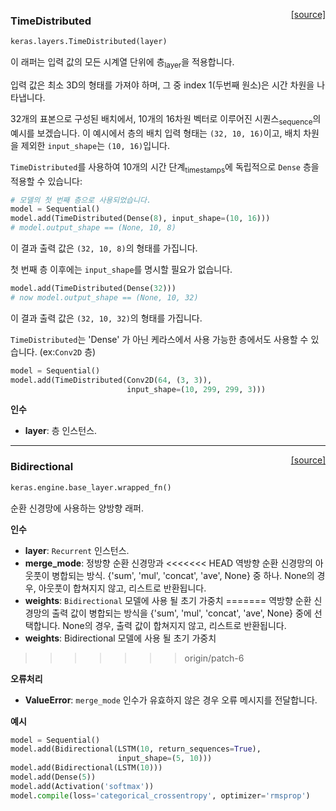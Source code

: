 <span style="float:right;">[[source]](https://github.com/keras-team/keras/blob/master/keras/layers/wrappers.py#L116)</span>
### TimeDistributed

```python
keras.layers.TimeDistributed(layer)
```

이 래퍼는 입력 값의 모든 시계열 단위에 층<sub>layer</sub>을 적용합니다. 

입력 값은 최소 3D의 형태를 가져야 하며, 그 중 index 1(두번째 원소)은 시간 차원을 나타냅니다.

32개의 표본으로 구성된 배치에서, 10개의 16차원 벡터로 이루어진 시퀀스<sub>sequence</sub>의 예시를 보겠습니다.
이 예시에서 층의 배치 입력 형태는 `(32, 10, 16)`이고,
배치 차원을 제외한 `input_shape`는 `(10, 16)`입니다.

`TimeDistributed`를 사용하여 10개의 시간 단계<sub>timestamps</sub>에 독립적으로 `Dense` 층을 적용할 수 있습니다:

```python
# 모델의 첫 번째 층으로 사용되었습니다.
model = Sequential()
model.add(TimeDistributed(Dense(8), input_shape=(10, 16)))
# model.output_shape == (None, 10, 8)
```

이 결과 출력 값은 `(32, 10, 8)`의 형태를 가집니다.

첫 번째 층 이후에는 `input_shape`를 명시할 필요가 없습니다.

```python
model.add(TimeDistributed(Dense(32)))
# now model.output_shape == (None, 10, 32)
```

이 결과 출력 값은 `(32, 10, 32)`의 형태를 가집니다.

`TimeDistributed`는 'Dense' 가 아닌 케라스에서 사용 가능한 층에서도 사용할 수 있습니다.
(ex:`Conv2D` 층)

```python
model = Sequential()
model.add(TimeDistributed(Conv2D(64, (3, 3)),
                          input_shape=(10, 299, 299, 3)))
```

__인수__

- __layer__: 층 인스턴스.
    
----

<span style="float:right;">[[source]](https://github.com/keras-team/keras/blob/master/keras/layers/wrappers.py#L335)</span>
### Bidirectional

```python
keras.engine.base_layer.wrapped_fn()
```

순환 신경망에 사용하는 양방향 래퍼.

__인수__

- __layer__: `Recurrent` 인스턴스.
- __merge_mode__: 정방향 순환 신경망과
<<<<<<< HEAD
    역방향 순환 신경망의 아웃풋이 병합되는 방식.
    {'sum', 'mul', 'concat', 'ave', None} 중 하나.
    None의 경우, 아웃풋이 합쳐지지 않고,
    리스트로 반환됩니다.  
- __weights__: `Bidirectional` 모델에 사용 될 초기 가중치
=======
    역방향 순환 신경망의 출력 값이 병합되는 방식을 {'sum', 'mul', 'concat', 'ave', None} 중에 선택합니다.
    None의 경우, 출력 값이 합쳐지지 않고, 리스트로 반환됩니다.
- __weights__: Bidirectional 모델에 사용 될 초기 가중치
>>>>>>> origin/patch-6

__오류처리__

- __ValueError__: `merge_mode` 인수가 유효하지 않은 경우 오류 메시지를 전달합니다.

__예시__

```python
model = Sequential()
model.add(Bidirectional(LSTM(10, return_sequences=True),
                        input_shape=(5, 10)))
model.add(Bidirectional(LSTM(10)))
model.add(Dense(5))
model.add(Activation('softmax'))
model.compile(loss='categorical_crossentropy', optimizer='rmsprop')
```
